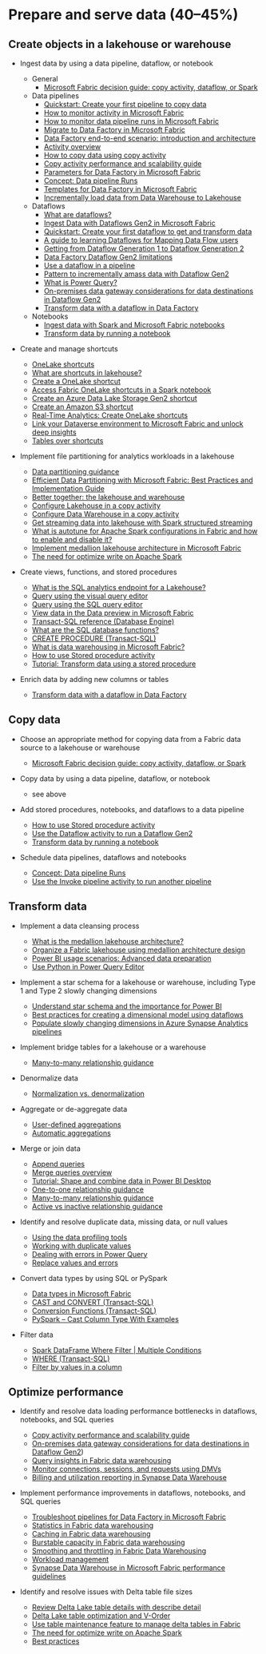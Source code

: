 # Prepare and serve data (40–45%)

## Create objects in a lakehouse or warehouse

- Ingest data by using a data pipeline, dataflow, or notebook

  - General
    - [Microsoft Fabric decision guide: copy activity, dataflow, or Spark](https://learn.microsoft.com/en-us/fabric/get-started/decision-guide-pipeline-dataflow-spark)
  - Data pipelines
    - [Quickstart: Create your first pipeline to copy data](https://learn.microsoft.com/en-us/fabric/data-factory/create-first-pipeline-with-sample-data)
    - [How to monitor activity in Microsoft Fabric](https://learn.microsoft.com/en-us/fabric/data-factory/monitor-data-factory)
    - [How to monitor data pipeline runs in Microsoft Fabric](https://learn.microsoft.com/en-us/fabric/data-factory/monitor-pipeline-runs)
    - [Migrate to Data Factory in Microsoft Fabric](https://learn.microsoft.com/en-us/fabric/data-factory/upgrade-paths)
    - [Data Factory end-to-end scenario: introduction and architecture](https://learn.microsoft.com/en-us/fabric/data-factory/tutorial-end-to-end-introduction)
    - [Activity overview](https://learn.microsoft.com/en-us/fabric/data-factory/activity-overview)
    - [How to copy data using copy activity](https://learn.microsoft.com/en-us/fabric/data-factory/copy-data-activity)
    - [Copy activity performance and scalability guide](https://learn.microsoft.com/en-us/fabric/data-factory/copy-activity-performance-and-scalability-guide)
    - [Parameters for Data Factory in Microsoft Fabric](https://learn.microsoft.com/en-us/fabric/data-factory/parameters)
    - [Concept: Data pipeline Runs](https://learn.microsoft.com/en-us/fabric/data-factory/pipeline-runs)
    - [Templates for Data Factory in Microsoft Fabric](https://learn.microsoft.com/en-us/fabric/data-factory/templates)
    - [Incrementally load data from Data Warehouse to Lakehouse](https://learn.microsoft.com/en-us/fabric/data-factory/tutorial-incremental-copy-data-warehouse-lakehouse)
  - Dataflows
    - [What are dataflows?](https://learn.microsoft.com/en-us/power-query/dataflows/overview-dataflows-across-power-platform-dynamics-365)
    - [Ingest Data with Dataflows Gen2 in Microsoft Fabric](https://learn.microsoft.com/en-us/training/modules/use-dataflow-gen-2-fabric/)
    - [Quickstart: Create your first dataflow to get and transform data](https://learn.microsoft.com/en-us/fabric/data-factory/create-first-dataflow-gen2)
    - [A guide to learning Dataflows for Mapping Data Flow users](https://learn.microsoft.com/en-us/fabric/data-factory/guide-to-dataflows-for-mapping-data-flow-users)
    - [Getting from Dataflow Generation 1 to Dataflow Generation 2](https://learn.microsoft.com/en-us/fabric/data-factory/dataflows-gen2-overview)
    - [Data Factory Dataflow Gen2 limitations](https://learn.microsoft.com/en-us/fabric/data-factory/dataflow-gen2-limitations)
    - [Use a dataflow in a pipeline](https://learn.microsoft.com/en-us/fabric/data-factory/tutorial-dataflows-gen2-pipeline-activity)
    - [Pattern to incrementally amass data with Dataflow Gen2](https://learn.microsoft.com/en-us/fabric/data-factory/tutorial-setup-incremental-refresh-with-dataflows-gen2)
    - [What is Power Query?](https://learn.microsoft.com/en-us/power-query/power-query-what-is-power-query)
    - [On-premises data gateway considerations for data destinations in Dataflow Gen2](https://learn.microsoft.com/en-us/fabric/data-factory/gateway-considerations-output-destinations)
    - [Transform data with a dataflow in Data Factory](https://learn.microsoft.com/en-us/fabric/data-factory/tutorial-end-to-end-dataflow)
  - Notebooks
    - [Ingest data with Spark and Microsoft Fabric notebooks](https://learn.microsoft.com/en-us/training/modules/ingest-data-with-spark-fabric-notebooks/)
    - [Transform data by running a notebook](https://learn.microsoft.com/en-us/fabric/data-factory/notebook-activity)

- Create and manage shortcuts

  - [OneLake shortcuts](https://learn.microsoft.com/en-us/fabric/onelake/onelake-shortcuts)
  - [What are shortcuts in lakehouse?](https://learn.microsoft.com/en-us/fabric/data-engineering/lakehouse-shortcuts)
  - [Create a OneLake shortcut](https://learn.microsoft.com/en-us/fabric/onelake/create-onelake-shortcut)
  - [Access Fabric OneLake shortcuts in a Spark notebook](https://learn.microsoft.com/en-us/fabric/onelake/access-onelake-shortcuts) 
  - [Create an Azure Data Lake Storage Gen2 shortcut](https://learn.microsoft.com/en-us/fabric/onelake/create-adls-shortcut)
  - [Create an Amazon S3 shortcut](https://learn.microsoft.com/en-us/fabric/onelake/create-s3-shortcut)
  - [Real-Time Analytics: Create OneLake shortcuts](https://learn.microsoft.com/en-us/fabric/real-time-analytics/onelake-shortcuts?tabs=onelake-shortcut)
  - [Link your Dataverse environment to Microsoft Fabric and unlock deep insights](https://learn.microsoft.com/en-us/power-apps/maker/data-platform/azure-synapse-link-view-in-fabric)
  - [Tables over shortcuts](https://learn.microsoft.com/en-us/fabric/data-engineering/lakehouse-and-delta-tables)

- Implement file partitioning for analytics workloads in a lakehouse

  - [Data partitioning guidance](https://learn.microsoft.com/en-us/azure/architecture/best-practices/data-partitioning)
  - [Efficient Data Partitioning with Microsoft Fabric: Best Practices and Implementation Guide](https://techcommunity.microsoft.com/t5/fasttrack-for-azure/efficient-data-partitioning-with-microsoft-fabric-best-practices/ba-p/3890097)
  - [Better together: the lakehouse and warehouse](https://learn.microsoft.com/en-us/fabric/data-warehouse/get-started-lakehouse-sql-analytics-endpoint)
  - [Configure Lakehouse in a copy activity](https://learn.microsoft.com/en-us/fabric/data-factory/connector-lakehouse-copy-activity)
  - [Configure Data Warehouse in a copy activity](https://learn.microsoft.com/en-us/fabric/data-factory/connector-data-warehouse-copy-activity)
  - [Get streaming data into lakehouse with Spark structured streaming](https://learn.microsoft.com/en-us/fabric/data-engineering/lakehouse-streaming-data)
  - [What is autotune for Apache Spark configurations in Fabric and how to enable and disable it?](https://learn.microsoft.com/en-us/fabric/data-engineering/autotune?tabs=sparksql)
  - [Implement medallion lakehouse architecture in Microsoft Fabric](https://learn.microsoft.com/en-us/fabric/onelake/onelake-medallion-lakehouse-architecture)
  - [The need for optimize write on Apache Spark](https://learn.microsoft.com/en-us/azure/synapse-analytics/spark/optimize-write-for-apache-spark)

- Create views, functions, and stored procedures

  - [What is the SQL analytics endpoint for a Lakehouse?](https://learn.microsoft.com/en-us/fabric/data-engineering/lakehouse-sql-analytics-endpoint)
  - [Query using the visual query editor](https://learn.microsoft.com/en-us/fabric/data-warehouse/visual-query-editor)
  - [Query using the SQL query editor](https://learn.microsoft.com/en-us/fabric/data-warehouse/sql-query-editor)
  - [View data in the Data preview in Microsoft Fabric](https://learn.microsoft.com/en-us/fabric/data-warehouse/data-preview)
  - [Transact-SQL reference (Database Engine)](https://learn.microsoft.com/en-us/sql/t-sql/language-reference?view=fabric&preserve-view=true)
  - [What are the SQL database functions?](https://learn.microsoft.com/en-us/sql/t-sql/functions/functions?view=fabric)
  - [CREATE PROCEDURE (Transact-SQL)](https://learn.microsoft.com/en-us/sql/t-sql/statements/create-procedure-transact-sql?view=fabric)
  - [What is data warehousing in Microsoft Fabric?](https://learn.microsoft.com/en-us/fabric/data-warehouse/data-warehousing)
  - [How to use Stored procedure activity](https://learn.microsoft.com/en-us/fabric/data-factory/stored-procedure-activity)
  - [Tutorial: Transform data using a stored procedure](https://learn.microsoft.com/en-us/fabric/data-warehouse/tutorial-transform-data)

- Enrich data by adding new columns or tables

  - [Transform data with a dataflow in Data Factory](https://learn.microsoft.com/en-us/fabric/data-factory/tutorial-end-to-end-dataflow)

## Copy data

- Choose an appropriate method for copying data from a Fabric data
  source to a lakehouse or warehouse

  - [Microsoft Fabric decision guide: copy activity, dataflow, or Spark](https://learn.microsoft.com/en-us/fabric/get-started/decision-guide-pipeline-dataflow-spark)

- Copy data by using a data pipeline, dataflow, or notebook

  - see above

- Add stored procedures, notebooks, and dataflows to a data pipeline

  - [How to use Stored procedure activity](https://learn.microsoft.com/en-us/fabric/data-factory/stored-procedure-activity)
  - [Use the Dataflow activity to run a Dataflow Gen2](https://learn.microsoft.com/en-us/fabric/data-factory/dataflow-activity)
  - [Transform data by running a notebook](https://learn.microsoft.com/en-us/fabric/data-factory/notebook-activity)

- Schedule data pipelines, dataflows and notebooks

  - [Concept: Data pipeline Runs](https://learn.microsoft.com/en-us/fabric/data-factory/pipeline-runs)
  - [Use the Invoke pipeline activity to run another pipeline](https://learn.microsoft.com/en-us/fabric/data-factory/invoke-pipeline-activity)

## Transform data

- Implement a data cleansing process

  - [What is the medallion lakehouse architecture?](https://learn.microsoft.com/en-us/azure/databricks/lakehouse/medallion)
  - [Organize a Fabric lakehouse using medallion architecture design](https://learn.microsoft.com/en-us/training/modules/describe-medallion-architecture/)
  - [Power BI usage scenarios: Advanced data preparation](https://learn.microsoft.com/en-us/power-bi/guidance/powerbi-implementation-planning-usage-scenario-advanced-data-preparation)
  - [Use Python in Power Query Editor](https://learn.microsoft.com/en-us/power-bi/connect-data/desktop-python-in-query-editor)

- Implement a star schema for a lakehouse or warehouse, including Type 1
  and Type 2 slowly changing dimensions

  - [Understand star schema and the importance for Power BI](https://learn.microsoft.com/en-us/power-bi/guidance/star-schema)
  - [Best practices for creating a dimensional model using dataflows](https://learn.microsoft.com/en-us/power-query/dataflows/best-practices-for-dimensional-model-using-dataflows)
  - [Populate slowly changing dimensions in Azure Synapse Analytics pipelines](https://learn.microsoft.com/en-us/training/modules/populate-slowly-changing-dimensions-azure-synapse-analytics-pipelines/)

- Implement bridge tables for a lakehouse or a warehouse

  - [Many-to-many relationship guidance](https://learn.microsoft.com/en-us/power-bi/guidance/relationships-many-to-many)

- Denormalize data

  - [Normalization vs. denormalization](https://learn.microsoft.com/en-us/power-bi/guidance/star-schema#normalization-vs-denormalization)

- Aggregate or de-aggregate data

  - [User-defined aggregations](https://learn.microsoft.com/en-us/power-bi/transform-model/aggregations-advanced)
  - [Automatic aggregations](https://learn.microsoft.com/en-us/power-bi/enterprise/aggregations-auto)

- Merge or join data

  - [Append queries](https://learn.microsoft.com/en-us/power-query/append-queries)
  - [Merge queries overview](https://learn.microsoft.com/en-us/power-query/merge-queries-overview)
  - [Tutorial: Shape and combine data in Power BI Desktop](https://learn.microsoft.com/en-us/power-bi/connect-data/desktop-shape-and-combine-data)
  - [One-to-one relationship guidance](https://learn.microsoft.com/en-us/power-bi/guidance/relationships-one-to-one)
  - [Many-to-many relationship guidance](https://learn.microsoft.com/en-us/power-bi/guidance/relationships-many-to-many)
  - [Active vs inactive relationship guidance](https://learn.microsoft.com/en-us/power-bi/guidance/relationships-active-inactive)

- Identify and resolve duplicate data, missing data, or null values

  - [Using the data profiling tools](https://learn.microsoft.com/en-us/power-query/data-profiling-tools)
  - [Working with duplicate values](https://learn.microsoft.com/en-us/power-query/working-with-duplicates)
  - [Dealing with errors in Power Query](https://learn.microsoft.com/en-us/power-query/dealing-with-errors)
  - [Replace values and errors](https://learn.microsoft.com/en-us/power-query/replace-values)

- Convert data types by using SQL or PySpark

  - [Data types in Microsoft Fabric](https://learn.microsoft.com/en-us/fabric/data-warehouse/data-types)
  - [CAST and CONVERT (Transact-SQL)](https://learn.microsoft.com/en-us/sql/t-sql/functions/cast-and-convert-transact-sql?view=fabric)
  - [Conversion Functions (Transact-SQL)](https://learn.microsoft.com/en-us/sql/t-sql/functions/conversion-functions-transact-sql?view=fabric)
  - [PySpark – Cast Column Type With Examples](https://sparkbyexamples.com/pyspark/pyspark-cast-column-type/)

- Filter data

  - [Spark DataFrame Where Filter | Multiple Conditions](https://sparkbyexamples.com/spark/spark-dataframe-where-filter/)
  - [WHERE (Transact-SQL)](https://learn.microsoft.com/en-us/sql/t-sql/queries/where-transact-sql?view=fabric)
  - [Filter by values in a column](https://learn.microsoft.com/en-us/power-query/filter-values)

## Optimize performance

- Identify and resolve data loading performance bottlenecks in
  dataflows, notebooks, and SQL queries

  - [Copy activity performance and scalability guide](https://learn.microsoft.com/en-us/fabric/data-factory/copy-activity-performance-and-scalability-guide)
  - [On-premises data gateway considerations for data destinations in Dataflow Gen2](https://learn.microsoft.com/en-us/fabric/data-factory/gateway-considerations-output-destinations))
  - [Query insights in Fabric data warehousing](https://learn.microsoft.com/en-us/fabric/data-warehouse/query-insights)
  - [Monitor connections, sessions, and requests using DMVs](https://learn.microsoft.com/en-us/fabric/data-warehouse/monitor-using-dmv)
  - [Billing and utilization reporting in Synapse Data Warehouse](https://learn.microsoft.com/en-us/fabric/data-warehouse/usage-reporting)

- Implement performance improvements in dataflows, notebooks, and SQL
  queries

  - [Troubleshoot pipelines for Data Factory in Microsoft Fabric](https://learn.microsoft.com/en-us/fabric/data-factory/pipeline-troubleshoot-guide)
  - [Statistics in Fabric data warehousing](https://learn.microsoft.com/en-us/fabric/data-warehouse/statistics)
  - [Caching in Fabric data warehousing](https://learn.microsoft.com/en-us/fabric/data-warehouse/caching)
  - [Burstable capacity in Fabric data warehousing](https://learn.microsoft.com/en-us/fabric/data-warehouse/burstable-capacity)
  - [Smoothing and throttling in Fabric Data Warehousing](https://learn.microsoft.com/en-us/fabric/data-warehouse/compute-capacity-smoothing-throttling)
  - [Workload management](https://learn.microsoft.com/en-us/fabric/data-warehouse/workload-management)
  - [Synapse Data Warehouse in Microsoft Fabric performance guidelines](https://learn.microsoft.com/en-us/fabric/data-warehouse/guidelines-warehouse-performance)

- Identify and resolve issues with Delta table file sizes

  - [Review Delta Lake table details with describe detail](https://learn.microsoft.com/en-us/azure/databricks/delta/table-details)
  - [Delta Lake table optimization and V-Order](https://learn.microsoft.com/en-us/fabric/data-engineering/delta-optimization-and-v-order?tabs=sparksql)
  - [Use table maintenance feature to manage delta tables in Fabric](https://learn.microsoft.com/en-us/fabric/data-engineering/lakehouse-table-maintenance)
  - [The need for optimize write on Apache Spark](https://learn.microsoft.com/en-us/azure/synapse-analytics/spark/optimize-write-for-apache-spark)
  - [Best practices](https://docs.delta.io/latest/best-practices.html)
